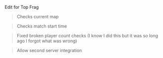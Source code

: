 Edit for Top Frag

> Checks current map

> Checks match start time

> Fixed broken player count checks (I know I did this but it was so long ago I forgot what was wrong)

> Allow second server integration
